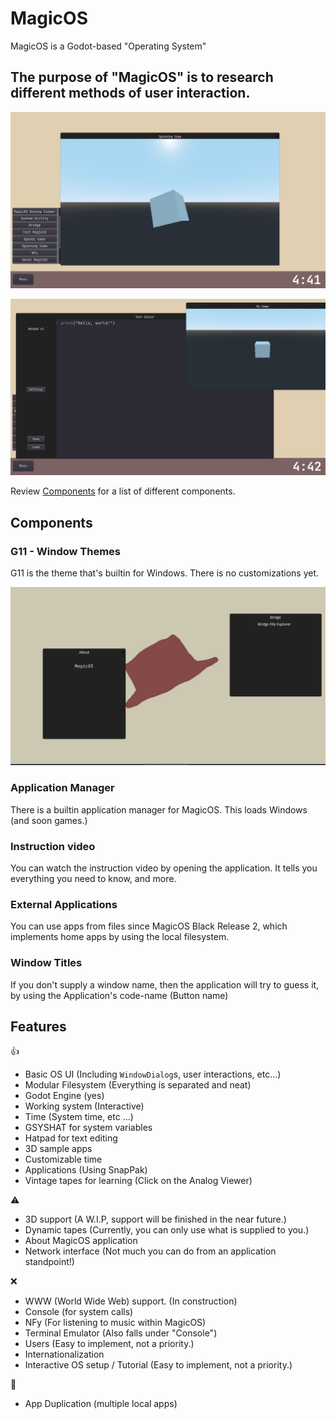 # MagicOS

MagicOS is a Godot-based "Operating System"

## The purpose of "MagicOS" is to research different methods of user interaction.

![preview 2](/assets/prev2.png)

![preview 3](/assets/prev3.png)

Review [Components](#components) for a list of different components.

## Components

### G11 - Window Themes

G11 is the theme that's builtin for Windows. There is no customizations yet.

![G11 Preview](assets/prev1.png)

### Application Manager

There is a builtin application manager for MagicOS. This loads Windows (and soon games.)

### Instruction video

You can watch the instruction video by opening the application. It tells you everything you need to know, and more.

### External Applications

You can use apps from files since MagicOS Black Release 2, which implements home apps by using the local filesystem.

### Window Titles

If you don't supply a window name, then the application will try to guess it, by using the Application's code-name (Button name)

## Features

👍

- Basic OS UI (Including `WindowDialog`s, user interactions, etc...)
- Modular Filesystem (Everything is separated and neat)
- Godot Engine (yes)
- Working system (Interactive)
- Time (System time, etc ...)
- GSYSHAT for system variables
- Hatpad for text editing
- 3D sample apps
- Customizable time
- Applications (Using SnapPak)
- Vintage tapes for learning (Click on the Analog Viewer)

⚠️

- 3D support (A W.I.P, support will be finished in the near future.)
- Dynamic tapes (Currently, you can only use what is supplied to you.)
- About MagicOS application
- Network interface (Not much you can do from an application standpoint!)

❌

- WWW (World Wide Web) support. (In construction)
- Console (for system calls)
- NFy (For listening to music within MagicOS)
- Terminal Emulator (Also falls under "Console")
- Users (Easy to implement, not a priority.)
- Internationalization
- Interactive OS setup / Tutorial (Easy to implement, not a priority.)

🐛

- App Duplication (multiple local apps)
